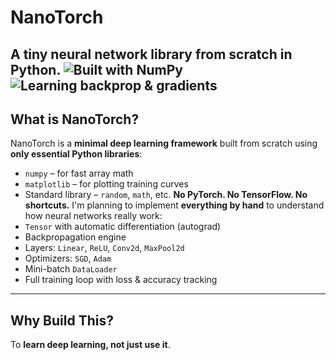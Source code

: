 # NanoTorch  
**A tiny neural network library from scratch in Python.**
![Built with NumPy](https://img.shields.io/badge/built%20with-NumPy-blue)  
![Learning backprop & gradients](https://img.shields.io/badge/learning%20focus-backprop%20%26%20gradients-green)
---
## What is NanoTorch?
NanoTorch is a **minimal deep learning framework** built from scratch using **only essential Python libraries**:
- `numpy` – for fast array math  
- `matplotlib` – for plotting training curves  
- Standard library – `random`, `math`, etc.
**No PyTorch. No TensorFlow. No shortcuts.**
I'm planning to implement **everything by hand** to understand how neural networks really work:
- `Tensor` with automatic differentiation (autograd)
- Backpropagation engine
- Layers: `Linear`, `ReLU`, `Conv2d`, `MaxPool2d`
- Optimizers: `SGD`, `Adam`
- Mini-batch `DataLoader`
- Full training loop with loss & accuracy tracking
---
## Why Build This?
To **learn deep learning, not just use it**.  

